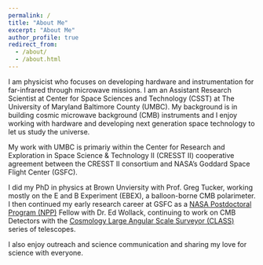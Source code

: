 ```yaml
---
permalink: /
title: "About Me"
excerpt: "About Me"
author_profile: true
redirect_from: 
  - /about/
  - /about.html
---
```


I am physicist who focuses on developing hardware and instrumentation for far-infrared through microwave missions. I am an Assistant Research Scientist at Center for Space Sciences and Technology (CSST) at The University of Maryland Baltimore County (UMBC). My background is in building cosmic microwave background (CMB) instruments and I enjoy working with hardware and developing next generation space technology to let us study the universe.  

My work with UMBC is primariy within the Center for Research and Exploration in Space Science & Technology II (CRESST II) cooperative agreement between the CRESST II consortium and NASA’s Goddard Space Flight Center (GSFC).

I did my PhD in physics at Brown Unviersity with Prof. Greg Tucker, working mostly on the E and B Experiment (EBEX), a balloon-borne CMB polarimeter. I then continued my early research career at GSFC as a [NASA Postdoctoral Program (NPP)](https://npp.orau.org/) Fellow with Dr. Ed Wollack, continuing to work on CMB Detectors with the [Cosmology Large Angular Scale Surveyor (CLASS)](https://sites.krieger.jhu.edu/class/) series of telescopes. 

I also enjoy outreach and science communication and sharing my love for science with everyone. 
